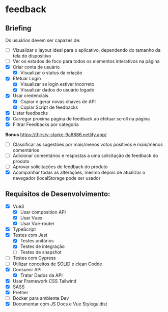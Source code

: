 # feedback

## Briefing

Os usuários devem ser capazes de:
- [ ] Vizualizar o layout ideal para o aplicativo, dependendo do tamanho da tela do dispositivo
- [ ] Ver os estados de foco para todos os elementos interativos na página
- [X] Criar conta de usuário
    - [X] Visualizar o status da criação
- [X] Efetuar Login
    - [X] Visualizar se login estiver incorreto
    - [X] Visualizar dados do usuário logado
- [X] Usar credenciais
    - [X] Copiar e gerar novas chaves de API
    - [X] Copiar Script de feedbacks
- [X] Listar feedbacks
- [X] Carregar proxima página de feedback ao efetuar scroll na página
- [X] Filtrar Feedbacks por categoria

**Bonus**
https://thirsty-clarke-9a6686.netlify.app/
- [ ] Classificar as sugestões por mais/menos votos positivos e mais/menos comentários
- [ ] Adicionar comentários e respostas a uma solicitação de feedback do produto
- [ ] Aprovar solicitações de feedback do produto
- [X] Acompanhar todas as alterações, mesmo depois de atualizar o navegador (localStorage pode ser usado)

## Requisitos de Desenvolvimento:
- [X] Vue3
    - [X] Usar composition API
    - [X] Usar Vuex
    - [X] Usar Vue-router
- [X] TypeScript
- [X] Testes com Jest
    - [X] Testes unitários
    - [X] Testes de integração
    - [ ] Testes de snapshot
- [ ] Testes com Cypress
- [ ] Utilizar conceitos de SOLID e clean Codde
- [X] Consumir API
    - [X] Tratar Dados da API
- [X] Usar Framework CSS Tailwind
- [X] SASS
- [X] Prettier
- [ ] Docker para ambiente Dev
- [X] Documentar com JS Docs e Vue Styleguidist